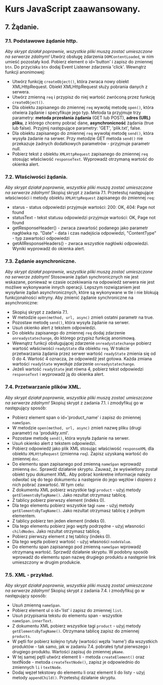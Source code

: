 # Kurs JavaScript zaawansowany.
## 7. Żądanie.
### 7.1. Podstawowe żądanie http.
*Aby skrypt działał poprawnie, wszystkie pliki muszą zostać umieszczone na serwerze zdalnym!*
Utwórz obsługę zdarzenia `DOMContentLoaded`, w nim umieść pozostały kod.
Pobierz element o id='button' i zapisz do zmiennej `btn`. Do przycisku `btn` dodaj Event Listener zdarzenia 'click'. Wewnątrz funkcji anonimowej:
* Utwórz funkcję `createObject()`, która zwraca nowy obiekt XMLHttpRequest. Obiekt XMLHttpRequest służy pobrania danych z serwera.
* Utwórz zmienną `req` i przypisz do niej wartość zwróconą przez funkcję `createObject()`.
* Dla obiektu zapisanego do zmiennej `req` wywołaj metodę `open()`, która otwiera żądanie i specyfikuje jego typ. Metoda ta przyjmuje trzy parametry: **metoda przesłania żądania** (GET lub POST), **adres (URL) pliku**, z którego chcemy pobrać dane, **asynchronicność** żądania (true lub false). Przyjmij następujące parametry: 'GET', 'plik.txt', false.
* Dla obiektu zapisanego do zmiennej `req` wywołaj metodę `send()`, która wysyła żadanie na serwer. Przy metodzie GET metoda `send()` nie przekazuje żadnych dodatkowych parametrów - przyjmuje parametr null.
* Pobierz tekst z obiektu `XMLHttpRequest` zapisanego do zmiennej `req` stosując właściwość `responseText`. Wyprowadź otrzymaną wartość do okienka alert.

### 7.2. Właściwości żądania.
*Aby skrypt działał poprawnie, wszystkie pliki muszą zostać umieszczone na serwerze zdalnym!*
Skopiuj skrypt z zadania 7.1.
Przetestuj następujące właściwości i metody obiektu `XMLHttpRequest` zapisanego do zmiennej `req`:
* starus - status odpowiedzi przyjmuje wartości: 200: OK, 404: Page not found
* statusText - tekst statusu odpowiedzi przyjmuje wartości: OK, Page not found
* getResponseHeader() - zwraca zawartość podanego jako parametr nagłówka np. "Date" - data i czas nadejścia odpowiedzi, "ContentType" - typ zawartości odpowiedzi
* getAllResponseHeaders() - zwraca wszystkie nagłówki odpowiedzi.
Wyniki wyprowadź do okienka alert.

### 7.3. Żądanie asynchroniczne.
*Aby skrypt działał poprawnie, wszystkie pliki muszą zostać umieszczone na serwerze zdalnym!*
Stosowanie żądań synchronicznych nie jest wskazane, ponieważ w czasie oczekiwania na odpowiedź serwera nie jest możliwe wykonywanie innych operacji. Lepszym rozwiązaniem jest wysyłanie żądań asynchronicznych, które są wykonywane w tle i nie blokują funkcjonalności witryny.
Aby zmienić żądanie synchroniczne na asynchroniczne:
* Skopiuj skrypt z zadania 7.1.
* W metodzie `open(method, url, async)` zmień ostatni parametr na true.
* Pozostaw metodę `send()`, która wysyła żądanie na serwer.
* Usuń okienko alert z tekstem odpowiedzi.
* Do obiektu zapisanego do zmiennej `req` dodaj zdarzenie `onreadystatechange`, do którego przypisz funkcję anonimową.
* Wewnątrz funkcji obsługującej zdarzenie `onreadystatechange` pobierz wartość właściwości `readyState` dla obiektu `req`. W trakcie przetwarzania żądania przez serwer wartość `readyState` zmienia się od 0 do 4. Wartość 4 oznacza, że odpowiedź jest gotowa. Każda zmiana wartości `readyState` wywołuje zdarzenie `onreadystatechange`.
* Jeżeli wartość `readyState` jeat równa 4, pobierz tekst odpowiedzi `responseText` i wyprowadź ją do okienka alert.

### 7.4. Przetwarzanie plików XML.
*Aby skrypt działał poprawnie, wszystkie pliki muszą zostać umieszczone na serwerze zdalnym!*
Skopiuj skrypt z zadania 7.1. i zmodyfikuj go w następujący sposób:
* Pobierz element span o id='product_name' i zapisz do zmiennej `nameSpan`.
* W metodzie `open(method, url, async)` zmień nazwę pliku (drugi parametr) na 'produkty.xml'.
* Pozostaw metodę `send()`, która wysyła żądanie na serwer.
* Usuń okienko alert z tekstem odpowiedzi.
* Pobierz odpowiedź jako plik XML stosując właściwość `responseXML` dla obiektu `XMLHttpRequest` (zmienna `req`). Zapisz uzyskaną wartość do zmiennej `doc`.
* Do elementu span zapisanego pod zmienną `nameSpan` wprowadź zmienną `doc`.
Sprawdź działanie skryptu.
Zauważ, że wyświetlony został obiekt typu dokument XML. Aby pobrać konkretne informacje należy odwołać się do tego dokumentu a następnie do jego węzłów i dopiero z nich pobrać zawartość. W tym celu:
* Z dokumentu XML pobierz wszystkie tagi `product` - użyj metody `getElementsByTagName()`. Jako rezultat otrzymasz tablicę.
* Z tablicy pobierz pierwszy element (indeks 0).
* Dla tego elementu pobierz wszystkie tagi `name` - użyj metody `getElementsByTagName()`. Jako rezultat otrzymasz tablicę z jednym elementem.
* Z tablicy pobierz ten jeden element (indeks 0).
* Dla tego elementu pobierz jego węzły podrzędne - użyj własności `childNodes`. Jako rezultat otrzymasz tablicę.
* Pobierz pierwszy element z tej tablicy (indeks 0).
* Dla tego węzła pobierz wartość - użyj własności `nodeValue`.
* Do elementu span zapisanego pod zmienną `nameSpan` wprowadź otrzymaną wartość.
Sprzwdź działanie skryptu.
W podobny sposób wprowadź do elementu span nazwę drugiego produktu a następnie link umieszczony w drugim produkcie.

### 7.5. XML - przykład.
*Aby skrypt działał poprawnie, wszystkie pliki muszą zostać umieszczone na serwerze zdalnym!*
Skopiuj skrypt z zadania 7.4. i zmodyfikuj go w następujący sposób:
* Usuń zmienną `nameSpan`.
* Pobierz element ul o id='list' i zapisz do zmiennej `list`.
* Usuń przypisania tekstu do elementu span - wszystkie `nameSpan.innerText`.
* Z dokumentu XML pobierz wszystkie tagi `product` - użyj metody `getElementsByTagName()`. Otrzymana tablicę zapisz do zmiennej `products`.
* W pętli for pobierz kolejno tytuły (wartości węzła 'name') dla wszystkich produktów - tak samo, jak w zadaniu 7.4. pobrałeś tytuł pierwszego i drugiego produktu. Wartości zapisuj do zmiennej `pName`.
* W tej samej pętli utwórz element li - metoda `createElement()` oraz textNode - metoda `createTextNode()`, zapisz je odpowiednio do zmiennych `li` i `textNode`.
* Dodaj węzeł tekstowy do elementu li oraz element li do listy - użyj metody `appendChild()`.
Przetestuj działanie skryptu.
